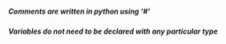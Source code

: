 ##### Comments are written in python using '#'

##### Variables do not need to be declared with any particular type